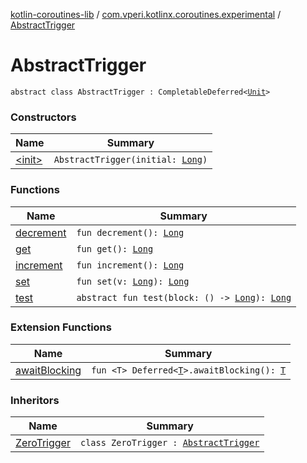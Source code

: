 [kotlin-coroutines-lib](../../index.md) / [com.vperi.kotlinx.coroutines.experimental](../index.md) / [AbstractTrigger](./index.md)

# AbstractTrigger

`abstract class AbstractTrigger : CompletableDeferred<`[`Unit`](https://kotlinlang.org/api/latest/jvm/stdlib/kotlin/-unit/index.html)`>`

### Constructors

| Name | Summary |
|---|---|
| [&lt;init&gt;](-init-.md) | `AbstractTrigger(initial: `[`Long`](https://kotlinlang.org/api/latest/jvm/stdlib/kotlin/-long/index.html)`)` |

### Functions

| Name | Summary |
|---|---|
| [decrement](decrement.md) | `fun decrement(): `[`Long`](https://kotlinlang.org/api/latest/jvm/stdlib/kotlin/-long/index.html) |
| [get](get.md) | `fun get(): `[`Long`](https://kotlinlang.org/api/latest/jvm/stdlib/kotlin/-long/index.html) |
| [increment](increment.md) | `fun increment(): `[`Long`](https://kotlinlang.org/api/latest/jvm/stdlib/kotlin/-long/index.html) |
| [set](set.md) | `fun set(v: `[`Long`](https://kotlinlang.org/api/latest/jvm/stdlib/kotlin/-long/index.html)`): `[`Long`](https://kotlinlang.org/api/latest/jvm/stdlib/kotlin/-long/index.html) |
| [test](test.md) | `abstract fun test(block: () -> `[`Long`](https://kotlinlang.org/api/latest/jvm/stdlib/kotlin/-long/index.html)`): `[`Long`](https://kotlinlang.org/api/latest/jvm/stdlib/kotlin/-long/index.html) |

### Extension Functions

| Name | Summary |
|---|---|
| [awaitBlocking](../kotlinx.coroutines.experimental.-deferred/await-blocking.md) | `fun <T> Deferred<`[`T`](../kotlinx.coroutines.experimental.-deferred/await-blocking.md#T)`>.awaitBlocking(): `[`T`](../kotlinx.coroutines.experimental.-deferred/await-blocking.md#T) |

### Inheritors

| Name | Summary |
|---|---|
| [ZeroTrigger](../-zero-trigger/index.md) | `class ZeroTrigger : `[`AbstractTrigger`](./index.md) |
